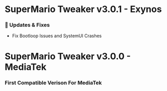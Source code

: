# SuperMario Tweaker v3.0.1 - Exynos

### 🔄 Updates & Fixes
- Fix Bootloop Issues and SystemUI Crashes

# SuperMario Tweaker v3.0.0 - MediaTek

### First Compatible Verison For MediaTek
